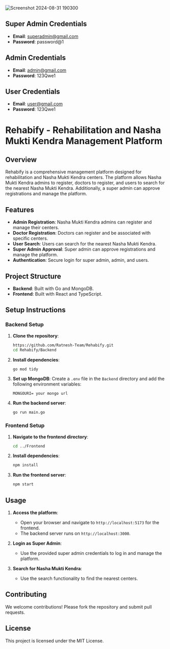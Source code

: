 

 ![Screenshot 2024-08-31 190300](https://github.com/user-attachments/assets/1b1b3514-183f-42f4-9d28-d33ebb74bb92)

 ## Super Admin Credentials

- **Email**: superadmin@gmail.com
- **Password**: password@1

## Admin Credentials

- **Email**: admin@gmail.com
- **Password**: 123Qwe1

## User Credentials

- **Email**: user@gmail.com
- **Password**: 123Qwe1
 
# Rehabify - Rehabilitation and Nasha Mukti Kendra Management Platform

## Overview

Rehabify is a comprehensive management platform designed for rehabilitation and Nasha Mukti Kendra centers. The platform allows Nasha Mukti Kendra admins to register, doctors to register, and users to search for the nearest Nasha Mukti Kendra. Additionally, a super admin can approve registrations and manage the platform.

## Features

- **Admin Registration**: Nasha Mukti Kendra admins can register and manage their centers.
- **Doctor Registration**: Doctors can register and be associated with specific centers.
- **User Search**: Users can search for the nearest Nasha Mukti Kendra.
- **Super Admin Approval**: Super admin can approve registrations and manage the platform.
- **Authentication**: Secure login for super admin, admin, and users.

## Project Structure

- **Backend**: Built with Go and MongoDB.
- **Frontend**: Built with React and TypeScript.

## Setup Instructions

### Backend Setup

1. **Clone the repository**:
    ```bash
    https://github.com/Ratnesh-Team/Rehabify.git
    cd Rehabify/Backend
    ```

2. **Install dependencies**:
    ```bash
    go mod tidy
    ```

3. **Set up MongoDB**:
   Create a `.env` file in the `Backend` directory and add the following environment variables:
    ```env
    MONGOURI= your mongo url
    ```

4. **Run the backend server**:
    ```bash
    go run main.go
    ```

### Frontend Setup

1. **Navigate to the frontend directory**:
    ```bash
    cd ../Frontend
    ```

2. **Install dependencies**:
    ```bash
    npm install
    ```

3. **Run the frontend server**:
    ```bash
    npm start
    ```

## Usage

1. **Access the platform**:
    - Open your browser and navigate to `http://localhost:5173` for the frontend.
    - The backend server runs on `http://localhost:3000`.

2. **Login as Super Admin**:
    - Use the provided super admin credentials to log in and manage the platform.

3. **Search for Nasha Mukti Kendra**:
    - Use the search functionality to find the nearest centers.

## Contributing

We welcome contributions! Please fork the repository and submit pull requests.

## License

This project is licensed under the MIT License.


